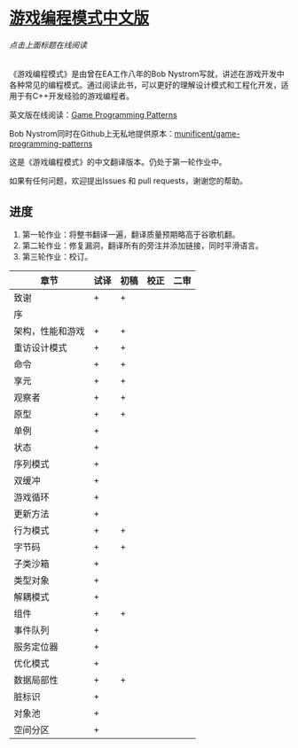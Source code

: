 # [游戏编程模式中文版](http://tkchushbm.github.io/Game-Programming-Patterns-CN/)
###### 点击上面标题在线阅读

《游戏编程模式》是由曾在EA工作八年的Bob Nystrom写就，讲述在游戏开发中各种常见的编程模式。通过阅读此书，可以更好的理解设计模式和工程化开发，适用于有C++开发经验的游戏编程者。

英文版在线阅读：[Game Programming Patterns](http://gameprogrammingpatterns.com/)

Bob Nystrom同时在Github上无私地提供原本：[munificent/game-programming-patterns](https://github.com/munificent/game-programming-patterns)

这是《游戏编程模式》的中文翻译版本。仍处于第一轮作业中。

如果有任何问题，欢迎提出Issues 和 pull requests，谢谢您的帮助。

## 进度

1. 第一轮作业：将整书翻译一遍，翻译质量预期略高于谷歌机翻。
2. 第二轮作业：修复漏洞，翻译所有的旁注并添加链接，同时平滑语言。
3. 第三轮作业：校订。

|章节|试译|初稿|校正|二审|
|----|----|----|----|----|
| 致谢 | + | + |
| 序 |  | | |
| 架构，性能和游戏 | + | + |
| 重访设计模式 | + | + |
| 命令 | + | + |
| 享元 | + | + |
| 观察者 | + | + |
| 原型 | + | + |
| 单例 | + | |
| 状态 | + | |
| 序列模式 | + | |
| 双缓冲 | + | |
| 游戏循环 | + | |
| 更新方法 | + | |
| 行为模式 | + | + |
| 字节码 | + | + |
| 子类沙箱 | + | |
| 类型对象 | + | |
| 解耦模式 | + | |
| 组件 | + | + |
| 事件队列 | + | |
| 服务定位器 | + | |
| 优化模式 | + | |
| 数据局部性 | + | + |
| 脏标识 | + | |
| 对象池 | + | |
| 空间分区 | + | |
